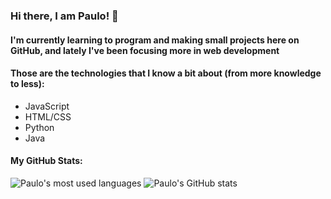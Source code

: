 ### Hi there, I am Paulo! 👋
#### I'm currently learning to program and making small projects here on GitHub, and lately I've been focusing more in web development
#### Those are the technologies that I know a bit about (from more knowledge to less): 
- JavaScript
- HTML/CSS
- Python
- Java

#### My GitHub Stats:
![Paulo's most used languages](https://github-readme-stats.vercel.app/api/top-langs/?username=paulobacelar&theme=tokyonight)
![Paulo's GitHub stats](https://github-readme-stats.vercel.app/api?username=PauloBacelar&show_icons=true&theme=tokyonight)
